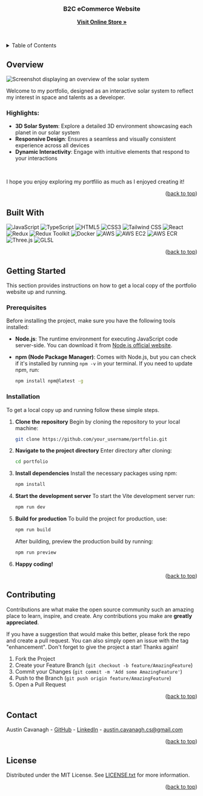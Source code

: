 <div id="readme-top"></div>

<!-- PROJECT LOGO -->
<br />
<div align="center">

  <h3 align="center">B2C eCommerce Website</h3>

<a href="https://austincavanagh.me" target="_blank"><strong>Visit Online Store »</strong></a>

<br />

<!-- <a href="https://github.com/othneildrew/Best-README-Template">View Demo</a>
·
<a href="https://github.com/othneildrew/Best-README-Template/issues/new?labels=bug&template=bug-report---.md">Report Bug</a>
·
<a href="https://github.com/othneildrew/Best-README-Template/issues/new?labels=enhancement&template=feature-request---.md">Request Feature</a> -->

  </p>
</div>

<!-- TABLE OF CONTENTS -->
<details>
  <summary>Table of Contents</summary>
  <ol>
    <li>
      <a href="#overview">Overview</a>
      <ul>
        <li><a href="#highlights">Highlights</a></li>
      </ul>
    </li>
    <li><a href="#built-with">Built With</a></li>
    <li>
      <a href="#getting-started">Getting Started</a>
      <ul>
        <li><a href="#prerequisites">Prerequisites</a></li>
        <li><a href="#installation">Installation</a></li>
      </ul>
    </li>
    <li><a href="#contributing">Contributing</a></li>
    <li><a href="#contact">Contact</a></li>
    <li><a href="#license">License</a></li>
  </ol>
</details>

<!-- OVERVIEW -->

## Overview

![Screenshot displaying an overview of the solar system](/assets/screenshots/overview-screenshot.png)

Welcome to my portfolio, designed as an interactive solar system to reflect my interest in space and talents as a developer.

### Highlights:

- **3D Solar System**: Explore a detailed 3D environment showcasing each planet in our solar system
- **Responsive Design**: Ensures a seamless and visually consistent experience across all devices
- **Dynamic Interactivity**: Engage with intuitive elements that respond to your interactions

<br>

I hope you enjoy exploring my portfilio as much as I enjoyed creating it!

<p align="right">(<a href="#readme-top">back to top</a>)</p>

<!-- BUILT WITH -->

## Built With

![JavaScript](https://img.shields.io/badge/JavaScript-323330?style=for-the-badge&logo=javascript&logoColor=F7DF1E)
![TypeScript](https://img.shields.io/badge/TypeScript-007ACC?style=for-the-badge&logo=typescript&logoColor=white)
![HTML5](https://img.shields.io/badge/HTML5-E34F26?style=for-the-badge&logo=html5&logoColor=white)
![CSS3](https://img.shields.io/badge/CSS3-214ce5?style=for-the-badge&logo=css3&logoColor=white)
![Tailwind CSS](https://img.shields.io/badge/Tailwind-4f45e4?style=for-the-badge&logo=tailwind-css&logoColor=white)
![React](https://img.shields.io/badge/React-20232A?style=for-the-badge&logo=react&logoColor=61DAFB)
![Redux](https://img.shields.io/badge/Redux-774abc?style=for-the-badge&logo=redux&logoColor=white)
![Redux Toolkit](https://img.shields.io/badge/Toolkit-774abc?style=for-the-badge&logo=redux&logoColor=white)
![Docker](https://img.shields.io/badge/Docker-1e63ee?style=for-the-badge&logo=docker&logoColor=white)
![AWS](https://img.shields.io/badge/AWS-FF9900?style=for-the-badge&logo=amazonaws&logoColor=white)
![AWS EC2](https://img.shields.io/badge/EC2-FF9900?style=for-the-badge&logo=amazonec2&logoColor=white)
![AWS ECR](https://img.shields.io/badge/ECR-FF9900?style=for-the-badge&logo=amazonecs&logoColor=white)
![Three.js](https://img.shields.io/badge/ThreeJs-black?style=for-the-badge&logo=three.js&logoColor=white)
![GLSL](https://img.shields.io/badge/GLSL-774abc?style=for-the-badge&logo=opengl&logoColor=white)

<p align="right">(<a href="#readme-top">back to top</a>)</p>

<!-- GETTING STARTED -->

## Getting Started

This section provides instructions on how to get a local copy of the portfolio website up and running.

### Prerequisites

Before installing the project, make sure you have the following tools installed:

- **Node.js**: The runtime environment for executing JavaScript code server-side. You can download it from [Node.js official website](https://nodejs.org/en/download/).

- **npm (Node Package Manager)**: Comes with Node.js, but you can check if it's installed by running `npm -v` in your terminal. If you need to update npm, run:

  ```sh
  npm install npm@latest -g
  ```

### Installation

To get a local copy up and running follow these simple steps.

1. **Clone the repository**
   Begin by cloning the repository to your local machine:

   ```sh
   git clone https://github.com/your_username/portfolio.git
   ```

2. **Navigate to the project directory**
   Enter directory after cloning:

   ```sh
   cd portfolio
   ```

3. **Install dependencies**
   Install the necessary packages using npm:

   ```sh
   npm install
   ```

4. **Start the development server**
   To start the Vite development server run:

   ```sh
   npm run dev
   ```

5. **Build for production**
   To build the project for production, use:

   ```sh
   npm run build
   ```

   After building, preview the production build by running:

   ```sh
   npm run preview
   ```

6. **Happy coding!**

<p align="right">(<a href="#readme-top">back to top</a>)</p>

<!-- USAGE EXAMPLES -->

<!-- ## Usage

Use this space to show useful examples of how a project can be used. Additional screenshots, code examples and demos work well in this space. You may also link to more resources.

_For more examples, please refer to the [Documentation](https://example.com)_

<p align="right">(<a href="#readme-top">back to top</a>)</p> -->

<!-- ROADMAP -->

<!-- ## Roadmap

- [x] Add Changelog
- [x] Add back to top links
- [ ] Add Additional Templates w/ Examples
- [ ] Add "components" document to easily copy & paste sections of the readme
- [ ] Multi-language Support
  - [ ] Chinese
  - [ ] Spanish

See the [open issues](https://github.com/othneildrew/Best-README-Template/issues) for a full list of proposed features (and known issues).

<p align="right">(<a href="#readme-top">back to top</a>)</p> -->

<!-- CONTRIBUTING -->

## Contributing

Contributions are what make the open source community such an amazing place to learn, inspire, and create. Any contributions you make are **greatly appreciated**.

If you have a suggestion that would make this better, please fork the repo and create a pull request. You can also simply open an issue with the tag "enhancement".
Don't forget to give the project a star! Thanks again!

1. Fork the Project
2. Create your Feature Branch (`git checkout -b feature/AmazingFeature`)
3. Commit your Changes (`git commit -m 'Add some AmazingFeature'`)
4. Push to the Branch (`git push origin feature/AmazingFeature`)
5. Open a Pull Request

<p align="right">(<a href="#readme-top">back to top</a>)</p>

<!-- CONTACT -->

## Contact

Austin Cavanagh - [GitHub](https://github.com/austin-cavanagh) - [LinkedIn](https://www.linkedin.com/in/austincavanagh/) - austin.cavanagh.cs@gmail.com

<p align="right">(<a href="#readme-top">back to top</a>)</p>

<!-- LICENSE -->

## License

Distributed under the MIT License. See [LICENSE.txt](LICENSE.txt) for more information.

<p align="right">(<a href="#readme-top">back to top</a>)</p>

<!-- ACKNOWLEDGMENTS -->

<!-- ## Acknowledgments

Below are some resources I found useful when building this project.

- [Choose an Open Source License](https://choosealicense.com)
- [GitHub Emoji Cheat Sheet](https://www.webpagefx.com/tools/emoji-cheat-sheet)

<p align="right">(<a href="#readme-top">back to top</a>)</p> -->
